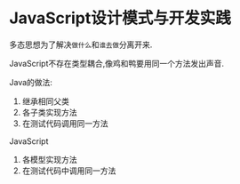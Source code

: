 # JavaScript设计模式与开发实践

多态思想为了解决`做什么`和`谁去做`分离开来.

JavaScript不存在类型耦合,像鸡和鸭要用同一个方法发出声音.

Java的做法:

1. 继承相同父类
2. 各子类实现方法
3. 在测试代码调用同一方法

JavaScript

1. 各模型实现方法
2. 在测试代码中调用同一方法

